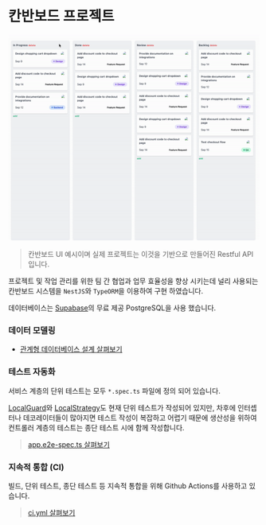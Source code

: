 # 칸반보드 프로젝트

![kanban.gif](./docs/kanban.gif)

> 칸반보드 UI 예시이며 실제 프로젝트는 이것을 기반으로 만들어진 Restful API 입니다.

프로젝트 및 작업 관리를 위한 팀 간 협업과 업무 효율성을 향상 시키는데 널리 사용되는 칸반보드 시스템을 `NestJS`와 `TypeORM`을 이용하여 구현 하였습니다.

데이터베이스는 [Supabase](https://supabase.com/)의 무료 제공 PostgreSQL을 사용 했습니다.

### 데이터 모델링

- [관계형 데이터베이스 설계 살펴보기](./docs/Design_RDB.md)

### 테스트 자동화

서비스 계층의 단위 테스트는 모두 `*.spec.ts` 파일에 정의 되어 있습니다.

[LocalGuard](./src/auth/guard/local-auth.guard.spec.ts)와 [LocalStrategy](./src/auth/strategy/local.strategy.spec.ts)도 현재 단위 테스트가 작성되어 있지만, 차후에 인터셉터나 데코레이터들이 많아지면 테스트 작성이 복잡하고 어렵기 때문에 생산성을 위하여 컨트롤러 계층의 테스트는 종단 테스트 시에 함께 작성합니다.

> [app.e2e-spec.ts 살펴보기](./test/app.e2e-spec.ts)

### 지속적 통합 (CI)

빌드, 단위 테스트, 종단 테스트 등 지속적 통합을 위해 Github Actions를 사용하고 있습니다.

> [ci.yml 살펴보기](./.github/workflows/ci.yml)
